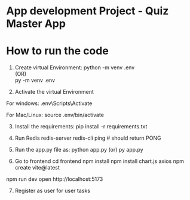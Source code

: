 
# App development Project - Quiz Master App 
# How to run the code

1. Create virtual Environment:
python -m venv .env  
      (OR)  
py -m venv .env

2. Activate the virtual Environment

For windows:
.env\Scripts\Activate 

For Mac/Linux:
source .env/bin/activate

3. Install the requirements:
pip install -r requirements.txt

4. Run Redis
redis-server
redis-cli ping  # should return PONG

5. Run the app.py file as:
python app.py (or) py app.py

6. Go to frontend
cd frontend
npm install
npm install chart.js axios
npm create vite@latest

npm run dev
open http://localhost:5173

7. Register as user for user tasks




